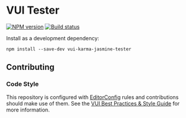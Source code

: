 # VUI Tester
[![NPM version][npm-image]][npm-url]
[![Build status][ci-image]][ci-url]

Install as a development dependency:

```shell
npm install --save-dev vui-karma-jasmine-tester
```

## Contributing

### Code Style

This repository is configured with [EditorConfig](http://editorconfig.org) rules and contributions should make use of them. See the [VUI Best Practices & Style Guide](https://github.com/Brightspace/valence-ui-docs/wiki/Best-Practices-&-Style-Guide) for more information.

[npm-url]: https://npmjs.org/package/vui-karma-jasmine-tester
[npm-image]: https://img.shields.io/npm/v/vui-karma-jasmine-tester.svg
[ci-image]: https://travis-ci.org/Brightspace/karma-json-log-test-configurer.svg?branch=master
[ci-url]: https://travis-ci.org/Brightspace/karma-json-log-test-configurer
